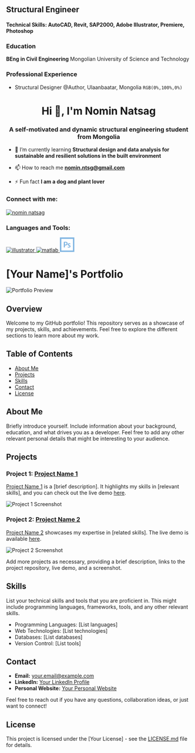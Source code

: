 ## Structural Engineer

#### Technical Skills: AutoCAD, Revit, SAP2000, Adobe Illustrator, Premiere, Photoshop

### Education
**BEng in Civil Engineering**
Mongolian University of Science and Technology

### Professional Experience

- Structural Designer @Author, Ulaanbaatar, Mongolia
`RGB(0%,100%,0%)`

<h1 align="center">Hi 👋, I'm Nomin Natsag</h1>
<h3 align="center">A self-motivated and dynamic structural engineering student from Mongolia</h3>

- 🌱 I’m currently learning **Structural design and data analysis for sustainable and resilient solutions in the built environment**

- 📫 How to reach me **nomin.ntsg@gmail.com**

- ⚡ Fun fact **I am a dog and plant lover**

<h3 align="left">Connect with me:</h3>
<p align="left">
<a href="https://linkedin.com/in/nomin natsag" target="blank"><img align="center" src="https://raw.githubusercontent.com/rahuldkjain/github-profile-readme-generator/master/src/images/icons/Social/linked-in-alt.svg" alt="nomin natsag" height="30" width="40" /></a>
</p>

<h3 align="left">Languages and Tools:</h3>
<p align="left"> <a href="https://www.adobe.com/in/products/illustrator.html" target="_blank" rel="noreferrer"> <img src="https://www.vectorlogo.zone/logos/adobe_illustrator/adobe_illustrator-icon.svg" alt="illustrator" width="40" height="40"/> </a> <a href="https://www.mathworks.com/" target="_blank" rel="noreferrer"> <img src="https://upload.wikimedia.org/wikipedia/commons/2/21/Matlab_Logo.png" alt="matlab" width="40" height="40"/> </a> <a href="https://www.photoshop.com/en" target="_blank" rel="noreferrer"> <img src="https://raw.githubusercontent.com/devicons/devicon/master/icons/photoshop/photoshop-line.svg" alt="photoshop" width="40" height="40"/> </a> </p>



# [Your Name]'s Portfolio

![Portfolio Preview](url_to_portfolio_screenshot.png)

## Overview

Welcome to my GitHub portfolio! This repository serves as a showcase of my projects, skills, and achievements. Feel free to explore the different sections to learn more about my work.

## Table of Contents

- [About Me](#about-me)
- [Projects](#projects)
- [Skills](#skills)
- [Contact](#contact)
- [License](#license)

## About Me

Briefly introduce yourself. Include information about your background, education, and what drives you as a developer. Feel free to add any other relevant personal details that might be interesting to your audience.

## Projects

### Project 1: [Project Name 1](project1_link)

[Project Name 1](project1_link) is a [brief description]. It highlights my skills in [relevant skills], and you can check out the live demo [here](project1_live_demo_link).

![Project 1 Screenshot](project1_screenshot.png)

### Project 2: [Project Name 2](project2_link)

[Project Name 2](project2_link) showcases my expertise in [related skills]. The live demo is available [here](project2_live_demo_link).

![Project 2 Screenshot](project2_screenshot.png)

Add more projects as necessary, providing a brief description, links to the project repository, live demo, and a screenshot.

## Skills

List your technical skills and tools that you are proficient in. This might include programming languages, frameworks, tools, and any other relevant skills.

- Programming Languages: [List languages]
- Web Technologies: [List technologies]
- Databases: [List databases]
- Version Control: [List tools]

## Contact

- **Email:** your.email@example.com
- **LinkedIn:** [Your LinkedIn Profile](https://www.linkedin.com/in/your-linkedin-profile/)
- **Personal Website:** [Your Personal Website](https://www.yourwebsite.com)

Feel free to reach out if you have any questions, collaboration ideas, or just want to connect!

## License

This project is licensed under the [Your License] - see the [LICENSE.md](LICENSE.md) file for details.
